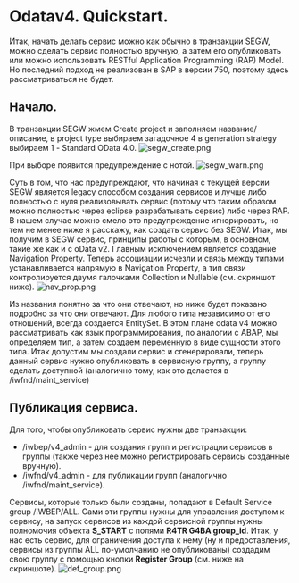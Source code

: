 # Odatav4. Quickstart.
Итак, начать делать сервис можно как обычно в транзакции SEGW, можно сделать сервис полностью вручную, а затем его опубликовать или можно использовать RESTful Application Programming (RAP) Model. Но последний подход не реализован в SAP в версии 750, поэтому здесь рассматриваться не будет. 
## Начало.
В транзакции SEGW жмем Create project и заполняем название/описание, в project type выбираем загадочное 4 в generation strategy выбираем 1 - Standard OData 4.0.
![segw_create.png]({{site.baseurl}}/static/segw_create.png)

При выборе появится предупреждение с нотой.
![segw_warn.png]({{site.baseurl}}/static/segw_warn.png)

Суть в том, что нас предупреждают, что начиная с текущей версии SEGW является legacy способом создания сервисов и лучше либо полностью с нуля реализовывать сервис (потому что таким образом можно полностью через eclipse разрабатывать сервис) либо через RAP. В нашем случае можно смело это предупреждение игнорировать, но тем не менее ниже я расскажу, как создать сервис без SEGW.
Итак, мы получим в SEGW сервис, принципы работы с которым, в основном, такие же как и с oData v2. Главным исключением является создание Navigation Property. Теперь ассоциации исчезли и связь между типами устанавливается напрямую в Navigation Property, а тип связи контролируется двумя галочками Collection и Nullable (см. скриншот ниже).
![nav_prop.png]({{site.baseurl}}/static/nav_prop.png)

Из названия понятно за что они отвечают, но ниже будет показано подробно за что они отвечают.
Для любого типа независимо от его отношений, всегда создается EntitySet. В этом плане odata v4 можно рассматривать как язык программирования, по аналогии с ABAP, мы определяем тип, а затем создаем переменную в виде сущности этого типа. Итак допустим мы создали сервис и сгенерировали, теперь данный сервис нужно опубликовать в сервисную группу, а группу сделать доступной (аналогично тому, как это делается в /iwfnd/maint_service)
## Публикация сервиса.
Для того, чтобы опубликовать сервис нужны две транзакции:
- /iwbep/v4_admin - для создания групп и регистрации сервисов в группы (также через нее можно регистрировать сервисы созданные вручную).
- /iwfnd/v4_admin - для публикации групп (аналогично /iwfnd/maint_service).

Сервисы, которые только были созданы, попадают в Default Service group /IWBEP/ALL. Сами эти группы нужны для управления доступом к сервису, на запуск сервисов из каждой сервисной группы нужны полномочия объекта **S_START** с полями **R4TR G4BA group_id**.
Итак, у нас есть сервис, для ограничения доступа к нему (ну и предоставления, сервисы из группы ALL по-умолчанию не опубликованы) создадим свою группу с помощью кнопки **Register Group** (см. ниже на скриншоте).
![def_group.png]({{site.baseurl}}/static/def_group.png)

